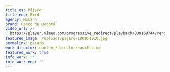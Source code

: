 ```yaml
---
title_es: Pájaro
title_eng: Bird
agency: McCann
brand: Banco de Bogotá
video_url: >-
  https://player.vimeo.com/progressive_redirect/playback/839168744/rendition/1080p/file.mp4?loc=external&log_user=0&signature=d6231a8fe5c29f3a37eb9fafbeee4fbaefc86f26d421f0f5ffc4ec2f3c8564ef
featured_image: /uploads/pajaro-1800x1010.jpg
permalink: pajaro
work_director: content/director/sanchez.md
featured_work: true
info_work: ''
info_work_eng: ''
---
```


